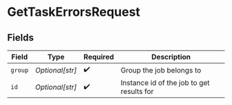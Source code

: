 # GetTaskErrorsRequest


## Fields

| Field                                     | Type                                      | Required                                  | Description                               |
| ----------------------------------------- | ----------------------------------------- | ----------------------------------------- | ----------------------------------------- |
| `group`                                   | *Optional[str]*                           | :heavy_check_mark:                        | Group the job belongs to                  |
| `id`                                      | *Optional[str]*                           | :heavy_check_mark:                        | Instance id of the job to get results for |